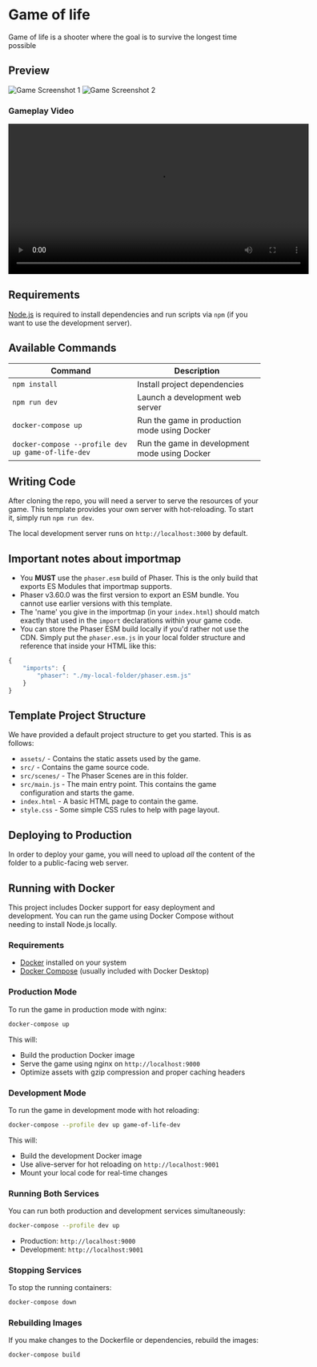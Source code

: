 # Game of life

Game of life is a shooter where the goal is to survive the longest time possible

## Preview

![Game Screenshot 1](docs/image-1.png.png)
![Game Screenshot 2](docs/image-2.png.png)

### Gameplay Video

<video src="docs/gameplay.mp4" controls width="600">
  Your browser does not support the video tag.
</video>

## Requirements

[Node.js](https://nodejs.org) is required to install dependencies and run scripts via `npm` (if you want to use the development server).

## Available Commands

| Command | Description |
|---------|-------------|
| `npm install` | Install project dependencies |
| `npm run dev` | Launch a development web server |
| `docker-compose up` | Run the game in production mode using Docker |
| `docker-compose --profile dev up game-of-life-dev` | Run the game in development mode using Docker |

## Writing Code

After cloning the repo, you will need a server to serve the resources of your game. This template provides your own server with hot-reloading. To start it, simply run `npm run dev`.

The local development server runs on `http://localhost:3000` by default.

## Important notes about importmap

- You **MUST** use the `phaser.esm` build of Phaser. This is the only build that exports ES Modules that importmap supports.
- Phaser v3.60.0 was the first version to export an ESM bundle. You cannot use earlier versions with this template.
- The 'name' you give in the importmap (in your `index.html`) should match exactly that used in the `import` declarations within your game code.
- You can store the Phaser ESM build locally if you'd rather not use the CDN. Simply put the `phaser.esm.js` in your local folder structure and reference that inside your HTML like this:

```js
{
    "imports": {
        "phaser": "./my-local-folder/phaser.esm.js"
    }
}
```

## Template Project Structure

We have provided a default project structure to get you started. This is as follows:

- `assets/` - Contains the static assets used by the game.
- `src/` - Contains the game source code.
- `src/scenes/` - The Phaser Scenes are in this folder.
- `src/main.js` - The main entry point. This contains the game configuration and starts the game.
- `index.html` - A basic HTML page to contain the game.
- `style.css` - Some simple CSS rules to help with page layout.

## Deploying to Production

In order to deploy your game, you will need to upload *all* the content of the folder to a public-facing web server.

## Running with Docker

This project includes Docker support for easy deployment and development. You can run the game using Docker Compose without needing to install Node.js locally.

### Requirements

- [Docker](https://www.docker.com/get-started) installed on your system
- [Docker Compose](https://docs.docker.com/compose/install/) (usually included with Docker Desktop)

### Production Mode

To run the game in production mode with nginx:

```bash
docker-compose up
```

This will:
- Build the production Docker image
- Serve the game using nginx on `http://localhost:9000`
- Optimize assets with gzip compression and proper caching headers

### Development Mode

To run the game in development mode with hot reloading:

```bash
docker-compose --profile dev up game-of-life-dev
```

This will:
- Build the development Docker image
- Use alive-server for hot reloading on `http://localhost:9001`
- Mount your local code for real-time changes

### Running Both Services

You can run both production and development services simultaneously:

```bash
docker-compose --profile dev up
```

- Production: `http://localhost:9000`
- Development: `http://localhost:9001`

### Stopping Services

To stop the running containers:

```bash
docker-compose down
```

### Rebuilding Images

If you make changes to the Dockerfile or dependencies, rebuild the images:

```bash
docker-compose build
```

